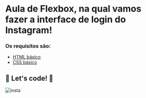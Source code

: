 

# Aula de Flexbox, na qual vamos fazer a interface de login do Instagram! 

### Os requisitos são:

* [HTML básico](https://www.w3schools.com/html/)
* [CSS básico](https://developer.mozilla.org/pt-BR/docs/Web/CSS)

## 🚀 Let's code! 🚀
![insta](https://user-images.githubusercontent.com/79231553/187530019-c6ad8f3c-6792-4a88-91c8-8e61eb5aa628.jpg)
